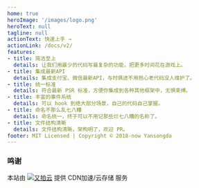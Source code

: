 ```yaml
---
home: true
heroImage: '/images/logo.png'
heroText: null
tagline: null
actionText: 快速上手 →
actionLink: /docs/v2/
features:
- title: 简洁至上
  details: 让我们用最少的代码写最复杂的功能，把更多时间花在游戏上。
- title: 集成最新API
  details: 集成支付宝、微信最新API，与时俱进不用担心老代码没人维护了。
- title: 统一标准
  details: 符合最新 PSR 标准，方便你集成到各种其他框架中，无惧束缚。
- title: 丰富的事件系统
  details: 可以 hook 到绝大部分场景，自己的代码自己掌握。
- title: 命名不那么乱七八糟
  details: 命名统一，终于可以不用记那些烂七八糟的名称了。
- title: 文件结构清晰
  details: 文件结构清晰，架构明了，欢迎 PR。
footer: MIT Licensed | Copyright © 2018-now Yansongda
---
```


### 鸣谢

本站由 [![又拍云](/images/upyun.png)](https://www.upyun.com/?utm_source=lianmeng&utm_medium=referral) 提供 CDN加速/云存储 服务
